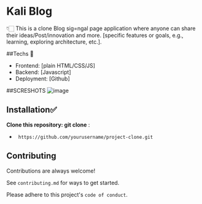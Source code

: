 # Kali Blog 
👇🏻
This is a clone Blog sig=ngal page application where anyone can share their ideas/Post/innovation and more. [specific features or goals, e.g., learning, exploring architecture, etc.].

##Techs 🔗
- Frontend: [plain HTML/CSS/JS]
- Backend: [Javascript]
- Deployment: [Github]

##SCRESHOTS 
![image](https://github.com/user-attachments/assets/ee2089dc-c587-46a3-b9dc-0efe4ecfaa51)


## Installation✅

**Clone this repository:
git clone** :
- ``` https://github.com/yourusername/project-clone.git```


 
## Contributing

Contributions are always welcome!

See `contributing.md` for ways to get started.

Please adhere to this project's `code of conduct`.





